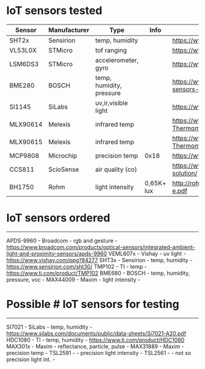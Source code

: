 # IoT sensors tested
| Sensor | Manufacturer | Type |  Info | Doc Link |
| ------ | ------------ | ---- | ----- | -------- |
|SHT2x|Sensirion|temp, humidity||https://www.sensirion.com/sht21/|
|VL53L0X|STMicro|tof ranging||https://www.st.com/en/imaging-and-photonics-solutions/vl53l0x.html
|LSM6DS3|STMicro|accelerometer, gyro||https://www.st.com/resource/en/datasheet/lsm6ds3.pdf
|BME280|BOSCH|temp, humidity, pressure||https://www.bosch-sensortec.com/products/environmental-sensors/humidity-sensors-bme280/
|SI1145|SiLabs|uv,ir,visible light||https://www.silabs.com/documents/public/data-sheets/Si1145-46-47.pdf
|MLX90614|Melexis|infrared temp||https://www.melexis.com/en/product/MLX90614/Digital-Plug-Play-Infrared-Thermometer-TO-Can
|MLX90615|Melexis|infrared temp||https://www.melexis.com/en/product/MLX90615/Digital-Plug-Play-Infrared-Thermometer-Ultra-Small-TO-Can
|MCP9808|Microchip|precision temp|0x18|https://ww1.microchip.com/downloads/en/DeviceDoc/25095A.pdf|
|CCS811|ScioSense|air quality (co)||https://www.sciosense.com/products/environmental-sensors/ccs811-gas-sensor-solution/|
|BH1750|Rohm|light intensity|0,65K+ lux|http://rohmfs.rohm.com/en/products/databook/datasheet/ic/sensor/light/bh1721fvc-e.pdf|

# IoT sensors ordered
------------------------------------------------------------------------
APDS-9960       - Broadcom  - rgb and gesture               - https://www.broadcom.com/products/optical-sensors/integrated-ambient-light-and-proximity-sensors/apds-9960
VEML607x        - Vishay    - uv light                      - https://www.vishay.com/ppg?84277
SHT3x           - Sensirion - temp, humidity                - https://www.sensirion.com/sht30/
TMP102          - TI        - temp                          - https://www.ti.com/product/TMP102
BME680          - BOSCH     - temp, humidity, pressure, voc - 
MAX44009        - Maxim     - light intensity               - 

# Possible # IoT sensors for testing
------------------------------------------------------------------------
SI7021          - SiLabs    - temp, humidity                - https://www.silabs.com/documents/public/data-sheets/Si7021-A20.pdf
HDC1080         - TI        - temp, humidity                - https://www.ti.com/product/HDC1080
MAX301x         - Maxim     - reflectance, particle, pulse  - 
MAX31889        - Maxim     - precision temp                - 
TSL2591         -           - precision light intensity     - 
TSL2561         -           - not so precision light int.   - 
